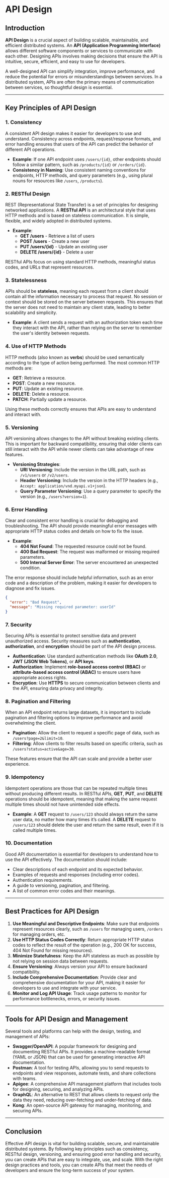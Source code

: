 # API Design

## Introduction

**API Design** is a crucial aspect of building scalable, maintainable, and efficient distributed systems. An **API (Application Programming Interface)** allows different software components or services to communicate with each other. Designing APIs involves making decisions that ensure the API is intuitive, secure, efficient, and easy to use for developers.

A well-designed API can simplify integration, improve performance, and reduce the potential for errors or misunderstandings between services. In a distributed system, APIs are often the primary means of communication between services, so thoughtful design is essential.

---

## Key Principles of API Design

### 1. **Consistency**

A consistent API design makes it easier for developers to use and understand. Consistency across endpoints, request/response formats, and error handling ensures that users of the API can predict the behavior of different API operations.

- **Example**: If one API endpoint uses `/users/{id}`, other endpoints should follow a similar pattern, such as `/products/{id}` or `/orders/{id}`.
- **Consistency in Naming**: Use consistent naming conventions for endpoints, HTTP methods, and query parameters (e.g., using plural nouns for resources like `/users`, `/products`).

### 2. **RESTful Design**

REST (Representational State Transfer) is a set of principles for designing networked applications. A **RESTful API** is an architectural style that uses HTTP methods and is based on stateless communication. It is simple, flexible, and widely adopted in distributed systems.

- **Example**:
  - **GET /users** - Retrieve a list of users
  - **POST /users** - Create a new user
  - **PUT /users/{id}** - Update an existing user
  - **DELETE /users/{id}** - Delete a user

RESTful APIs focus on using standard HTTP methods, meaningful status codes, and URLs that represent resources.

### 3. **Statelessness**

APIs should be **stateless**, meaning each request from a client should contain all the information necessary to process that request. No session or context should be stored on the server between requests. This ensures that the server does not need to maintain any client state, leading to better scalability and simplicity.

- **Example**: A client sends a request with an authorization token each time they interact with the API, rather than relying on the server to remember the user's identity between requests.

### 4. **Use of HTTP Methods**

HTTP methods (also known as **verbs**) should be used semantically according to the type of action being performed. The most common HTTP methods are:

- **GET**: Retrieve a resource.
- **POST**: Create a new resource.
- **PUT**: Update an existing resource.
- **DELETE**: Delete a resource.
- **PATCH**: Partially update a resource.

Using these methods correctly ensures that APIs are easy to understand and interact with.

### 5. **Versioning**

API versioning allows changes to the API without breaking existing clients. This is important for backward compatibility, ensuring that older clients can still interact with the API while newer clients can take advantage of new features.

- **Versioning Strategies**:
  - **URI Versioning**: Include the version in the URL path, such as `/v1/users` or `/v2/users`.
  - **Header Versioning**: Include the version in the HTTP headers (e.g., `Accept: application/vnd.myapi.v1+json`).
  - **Query Parameter Versioning**: Use a query parameter to specify the version (e.g., `/users?version=1`).

### 6. **Error Handling**

Clear and consistent error handling is crucial for debugging and troubleshooting. The API should provide meaningful error messages with appropriate HTTP status codes and details on how to fix the issue.

- **Example**:
  - **404 Not Found**: The requested resource could not be found.
  - **400 Bad Request**: The request was malformed or missing required parameters.
  - **500 Internal Server Error**: The server encountered an unexpected condition.

The error response should include helpful information, such as an error code and a description of the problem, making it easier for developers to diagnose and fix issues.

```json
{
  "error": "Bad Request",
  "message": "Missing required parameter: userId"
}
```

### 7. **Security**

Securing APIs is essential to protect sensitive data and prevent unauthorized access. Security measures such as **authentication**, **authorization**, and **encryption** should be part of the API design process.

- **Authentication**: Use standard authentication methods like **OAuth 2.0**, **JWT (JSON Web Tokens)**, or **API keys**.
- **Authorization**: Implement **role-based access control (RBAC)** or **attribute-based access control (ABAC)** to ensure users have appropriate access rights.
- **Encryption**: Use **HTTPS** to secure communication between clients and the API, ensuring data privacy and integrity.

### 8. **Pagination and Filtering**

When an API endpoint returns large datasets, it is important to include pagination and filtering options to improve performance and avoid overwhelming the client.

- **Pagination**: Allow the client to request a specific page of data, such as `/users?page=2&limit=10`.
- **Filtering**: Allow clients to filter results based on specific criteria, such as `/users?status=active&age=30`.

These features ensure that the API can scale and provide a better user experience.

### 9. **Idempotency**

Idempotent operations are those that can be repeated multiple times without producing different results. In RESTful APIs, **GET**, **PUT**, and **DELETE** operations should be idempotent, meaning that making the same request multiple times should not have unintended side effects.

- **Example**: A **GET** request to `/users/123` should always return the same user data, no matter how many times it’s called. A **DELETE** request to `/users/123` should delete the user and return the same result, even if it is called multiple times.

### 10. **Documentation**

Good API documentation is essential for developers to understand how to use the API effectively. The documentation should include:

- Clear descriptions of each endpoint and its expected behavior.
- Examples of requests and responses (including error codes).
- Authentication requirements.
- A guide to versioning, pagination, and filtering.
- A list of common error codes and their meanings.

---

## Best Practices for API Design

1. **Use Meaningful and Descriptive Endpoints**: Make sure that endpoints represent resources clearly, such as `/users` for managing users, `/orders` for managing orders, etc.
2. **Use HTTP Status Codes Correctly**: Return appropriate HTTP status codes to reflect the result of the operation (e.g., 200 OK for success, 404 Not Found for missing resources).
3. **Minimize Statefulness**: Keep the API stateless as much as possible by not relying on session data between requests.
4. **Ensure Versioning**: Always version your API to ensure backward compatibility.
5. **Include Comprehensive Documentation**: Provide clear and comprehensive documentation for your API, making it easier for developers to use and integrate with your service.
6. **Monitor and Log API Usage**: Track usage patterns to monitor for performance bottlenecks, errors, or security issues.

---

## Tools for API Design and Management

Several tools and platforms can help with the design, testing, and management of APIs:

- **Swagger/OpenAPI**: A popular framework for designing and documenting RESTful APIs. It provides a machine-readable format (YAML or JSON) that can be used for generating interactive API documentation.
- **Postman**: A tool for testing APIs, allowing you to send requests to endpoints and view responses, automate tests, and share collections with teams.
- **Apigee**: A comprehensive API management platform that includes tools for designing, securing, and analyzing APIs.
- **GraphQL**: An alternative to REST that allows clients to request only the data they need, reducing over-fetching and under-fetching of data.
- **Kong**: An open-source API gateway for managing, monitoring, and securing APIs.

---

## Conclusion

Effective API design is vital for building scalable, secure, and maintainable distributed systems. By following key principles such as consistency, RESTful design, versioning, and ensuring good error handling and security, you can create APIs that are easy to integrate, use, and scale. With the right design practices and tools, you can create APIs that meet the needs of developers and ensure the long-term success of your system.
